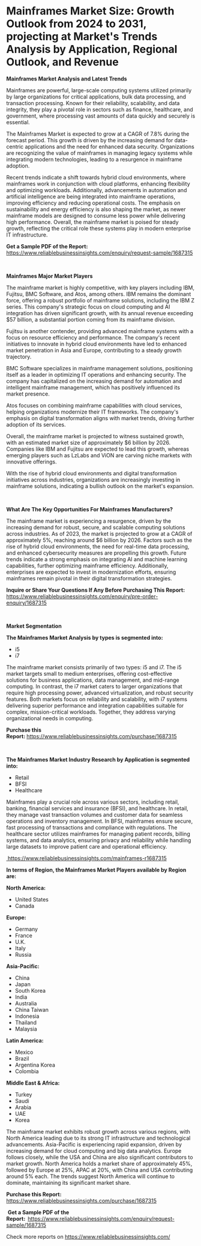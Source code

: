 <p><h1>Mainframes Market Size: Growth Outlook from 2024 to 2031, projecting at Market's Trends Analysis by Application, Regional Outlook, and Revenue</h1></p><p><strong>Mainframes Market Analysis and Latest Trends</strong></p>
<p><p>Mainframes are powerful, large-scale computing systems utilized primarily by large organizations for critical applications, bulk data processing, and transaction processing. Known for their reliability, scalability, and data integrity, they play a pivotal role in sectors such as finance, healthcare, and government, where processing vast amounts of data quickly and securely is essential.</p><p>The Mainframes Market is expected to grow at a CAGR of 7.8% during the forecast period. This growth is driven by the increasing demand for data-centric applications and the need for enhanced data security. Organizations are recognizing the value of mainframes in managing legacy systems while integrating modern technologies, leading to a resurgence in mainframe adoption.</p><p>Recent trends indicate a shift towards hybrid cloud environments, where mainframes work in conjunction with cloud platforms, enhancing flexibility and optimizing workloads. Additionally, advancements in automation and artificial intelligence are being integrated into mainframe operations, improving efficiency and reducing operational costs. The emphasis on sustainability and energy efficiency is also shaping the market, as newer mainframe models are designed to consume less power while delivering high performance. Overall, the mainframe market is poised for steady growth, reflecting the critical role these systems play in modern enterprise IT infrastructure.</p></p>
<p><strong>Get a Sample PDF of the Report:&nbsp;</strong> <a href="https://www.reliablebusinessinsights.com/enquiry/request-sample/1687315?utm_campaign=101&utm_medium=2&utm_source=Github&utm_content=ia&utm_term=31122024&utm_id=mainframes">https://www.reliablebusinessinsights.com/enquiry/request-sample/1687315</a></p>
<p>&nbsp;</p>
<p><strong>Mainframes Major Market Players</strong></p>
<p><p>The mainframe market is highly competitive, with key players including IBM, Fujitsu, BMC Software, and Atos, among others. IBM remains the dominant force, offering a robust portfolio of mainframe solutions, including the IBM Z series. This company's strategic focus on cloud computing and AI integration has driven significant growth, with its annual revenue exceeding $57 billion, a substantial portion coming from its mainframe division.</p><p>Fujitsu is another contender, providing advanced mainframe systems with a focus on resource efficiency and performance. The company's recent initiatives to innovate in hybrid cloud environments have led to enhanced market penetration in Asia and Europe, contributing to a steady growth trajectory.</p><p>BMC Software specializes in mainframe management solutions, positioning itself as a leader in optimizing IT operations and enhancing security. The company has capitalized on the increasing demand for automation and intelligent mainframe management, which has positively influenced its market presence.</p><p>Atos focuses on combining mainframe capabilities with cloud services, helping organizations modernize their IT frameworks. The company's emphasis on digital transformation aligns with market trends, driving further adoption of its services.</p><p>Overall, the mainframe market is projected to witness sustained growth, with an estimated market size of approximately $6 billion by 2026. Companies like IBM and Fujitsu are expected to lead this growth, whereas emerging players such as LzLabs and ViON are carving niche markets with innovative offerings.</p><p>With the rise of hybrid cloud environments and digital transformation initiatives across industries, organizations are increasingly investing in mainframe solutions, indicating a bullish outlook on the market's expansion.</p></p>
<p>&nbsp;</p>
<p><strong>What Are The Key Opportunities For Mainframes Manufacturers?</strong></p>
<p><p>The mainframe market is experiencing a resurgence, driven by the increasing demand for robust, secure, and scalable computing solutions across industries. As of 2023, the market is projected to grow at a CAGR of approximately 5%, reaching around $6 billion by 2026. Factors such as the rise of hybrid cloud environments, the need for real-time data processing, and enhanced cybersecurity measures are propelling this growth. Future trends indicate a strong emphasis on integrating AI and machine learning capabilities, further optimizing mainframe efficiency. Additionally, enterprises are expected to invest in modernization efforts, ensuring mainframes remain pivotal in their digital transformation strategies.</p></p>
<p><strong>Inquire or Share Your Questions If Any Before Purchasing This Report:</strong> <a href="https://www.reliablebusinessinsights.com/enquiry/pre-order-enquiry/1687315?utm_campaign=101&utm_medium=2&utm_source=Github&utm_content=ia&utm_term=31122024&utm_id=mainframes">https://www.reliablebusinessinsights.com/enquiry/pre-order-enquiry/1687315</a></p>
<p>&nbsp;</p>
<p><strong>Market Segmentation</strong></p>
<p><strong>The Mainframes Market Analysis by types is segmented into:</strong></p>
<p><ul><li>i5</li><li>i7</li></ul></p>
<p><p>The mainframe market consists primarily of two types: i5 and i7. The i5 market targets small to medium enterprises, offering cost-effective solutions for business applications, data management, and mid-range computing. In contrast, the i7 market caters to larger organizations that require high processing power, advanced virtualization, and robust security features. Both markets focus on reliability and scalability, with i7 systems delivering superior performance and integration capabilities suitable for complex, mission-critical workloads. Together, they address varying organizational needs in computing.</p></p>
<p><strong>Purchase this Report:&nbsp;</strong><a href="https://www.reliablebusinessinsights.com/purchase/1687315?utm_campaign=101&utm_medium=2&utm_source=Github&utm_content=ia&utm_term=31122024&utm_id=mainframes">https://www.reliablebusinessinsights.com/purchase/1687315</a></p>
<p>&nbsp;</p>
<p><strong>The Mainframes Market Industry Research by Application is segmented into:</strong></p>
<p><ul><li>Retail</li><li>BFSI</li><li>Healthcare</li></ul></p>
<p><p>Mainframes play a crucial role across various sectors, including retail, banking, financial services and insurance (BFSI), and healthcare. In retail, they manage vast transaction volumes and customer data for seamless operations and inventory management. In BFSI, mainframes ensure secure, fast processing of transactions and compliance with regulations. The healthcare sector utilizes mainframes for managing patient records, billing systems, and data analytics, ensuring privacy and reliability while handling large datasets to improve patient care and operational efficiency.</p></p>
<p><a href="https://www.reliablebusinessinsights.com/mainframes-r1687315?utm_campaign=101&utm_medium=2&utm_source=Github&utm_content=ia&utm_term=31122024&utm_id=mainframes">&nbsp;https://www.reliablebusinessinsights.com/mainframes-r1687315</a></p>
<p><strong>In terms of Region, the Mainframes Market Players available by Region are:</strong></p>
<p>
    <p> <strong> North America: </strong>
        <ul>
            <li>United States</li>
            <li>Canada</li>
        </ul>
        </p> 
    <p> <strong> Europe: </strong>
        <ul>
            <li>Germany</li>
            <li>France</li>
            <li>U.K.</li>
            <li>Italy</li>
            <li>Russia</li>
        </ul>
        </p> 
    <p> <strong> Asia-Pacific: </strong>
        <ul>
            <li>China</li>
            <li>Japan</li>
            <li>South Korea</li>
            <li>India</li>
            <li>Australia</li>
            <li>China Taiwan</li>
            <li>Indonesia</li>
            <li>Thailand</li>
            <li>Malaysia</li>
        </ul>
        </p> 
    <p> <strong> Latin America: </strong>
        <ul>
            <li>Mexico</li>
            <li>Brazil</li>
            <li>Argentina Korea</li>
            <li>Colombia</li>
        </ul>
        </p> 
    <p> <strong> Middle East & Africa: </strong>
        <ul>
            <li>Turkey</li>
            <li>Saudi</li>
            <li>Arabia</li>
            <li>UAE</li>
            <li>Korea</li>
        </ul>
    </p>
    </p>
<p><p>The mainframe market exhibits robust growth across various regions, with North America leading due to its strong IT infrastructure and technological advancements. Asia-Pacific is experiencing rapid expansion, driven by increasing demand for cloud computing and big data analytics. Europe follows closely, while the USA and China are also significant contributors to market growth. North America holds a market share of approximately 45%, followed by Europe at 25%, APAC at 20%, with China and USA contributing around 5% each. The trends suggest North America will continue to dominate, maintaining its significant market share.</p></p>
<p><strong>Purchase this Report: </strong><a href="https://www.reliablebusinessinsights.com/purchase/1687315?utm_campaign=101&utm_medium=2&utm_source=Github&utm_content=ia&utm_term=31122024&utm_id=mainframes">https://www.reliablebusinessinsights.com/purchase/1687315</a></p>
<p>&nbsp;<strong>Get a Sample PDF of the Report:&nbsp;&nbsp;</strong><a href="https://www.reliablebusinessinsights.com/enquiry/request-sample/1687315?utm_campaign=101&utm_medium=2&utm_source=Github&utm_content=ia&utm_term=31122024&utm_id=mainframes">https://www.reliablebusinessinsights.com/enquiry/request-sample/1687315</a></p>
<p><strong></strong></p>
<p>Check more reports on <a href="https://www.reliablebusinessinsights.com/?utm_campaign=101&utm_medium=2&utm_source=Github&utm_content=ia&utm_term=31122024&utm_id=mainframes">https://www.reliablebusinessinsights.com/</a></p>